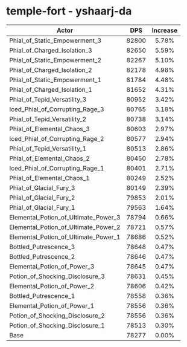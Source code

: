 # temple-fort - yshaarj-da
| Actor | DPS | Increase |
|---|:---:|:---:|
|Phial_of_Static_Empowerment_3|82800|5.78%|
|Phial_of_Charged_Isolation_3|82650|5.59%|
|Phial_of_Static_Empowerment_2|82267|5.10%|
|Phial_of_Charged_Isolation_2|82178|4.98%|
|Phial_of_Static_Empowerment_1|81784|4.48%|
|Phial_of_Charged_Isolation_1|81652|4.31%|
|Phial_of_Tepid_Versatility_3|80952|3.42%|
|Iced_Phial_of_Corrupting_Rage_3|80765|3.18%|
|Phial_of_Tepid_Versatility_2|80738|3.14%|
|Phial_of_Elemental_Chaos_3|80603|2.97%|
|Iced_Phial_of_Corrupting_Rage_2|80577|2.94%|
|Phial_of_Tepid_Versatility_1|80513|2.86%|
|Phial_of_Elemental_Chaos_2|80450|2.78%|
|Iced_Phial_of_Corrupting_Rage_1|80401|2.71%|
|Phial_of_Elemental_Chaos_1|80249|2.52%|
|Phial_of_Glacial_Fury_3|80149|2.39%|
|Phial_of_Glacial_Fury_2|79853|2.01%|
|Phial_of_Glacial_Fury_1|79563|1.64%|
|Elemental_Potion_of_Ultimate_Power_3|78794|0.66%|
|Elemental_Potion_of_Ultimate_Power_2|78721|0.57%|
|Elemental_Potion_of_Ultimate_Power_1|78686|0.52%|
|Bottled_Putrescence_3|78648|0.47%|
|Bottled_Putrescence_2|78646|0.47%|
|Elemental_Potion_of_Power_3|78645|0.47%|
|Potion_of_Shocking_Disclosure_3|78631|0.45%|
|Elemental_Potion_of_Power_2|78606|0.42%|
|Bottled_Putrescence_1|78558|0.36%|
|Elemental_Potion_of_Power_1|78556|0.36%|
|Potion_of_Shocking_Disclosure_2|78556|0.36%|
|Potion_of_Shocking_Disclosure_1|78513|0.30%|
|Base|78277|0.00%|
